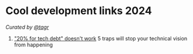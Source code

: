 # Cool development links 2024
*Curated by [@tagr](https://github.com/tagr)*

1. ["20% for tech debt" doesn't work](https://zaidesanton.substack.com/p/how-to-implement-20-for-tech-debt-)
   5 traps will stop your technical vision from happening
